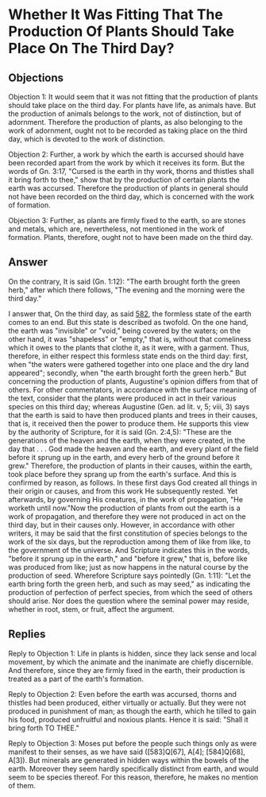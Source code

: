 # Whether It Was Fitting That The Production Of Plants Should Take Place On The Third Day?

## Objections

Objection 1: It would seem that it was not fitting that the production of plants should take place on the third day. For plants have life, as animals have. But the production of animals belongs to the work, not of distinction, but of adornment. Therefore the production of plants, as also belonging to the work of adornment, ought not to be recorded as taking place on the third day, which is devoted to the work of distinction.

Objection 2: Further, a work by which the earth is accursed should have been recorded apart from the work by which it receives its form. But the words of Gn. 3:17, "Cursed is the earth in thy work, thorns and thistles shall it bring forth to thee," show that by the production of certain plants the earth was accursed. Therefore the production of plants in general should not have been recorded on the third day, which is concerned with the work of formation.

Objection 3: Further, as plants are firmly fixed to the earth, so are stones and metals, which are, nevertheless, not mentioned in the work of formation. Plants, therefore, ought not to have been made on the third day.

## Answer

On the contrary, It is said (Gn. 1:12): "The earth brought forth the green herb," after which there follows, "The evening and the morning were the third day."

I answer that, On the third day, as said [582](A[1]), the formless state of the earth comes to an end. But this state is described as twofold. On the one hand, the earth was "invisible" or "void," being covered by the waters; on the other hand, it was "shapeless" or "empty," that is, without that comeliness which it owes to the plants that clothe it, as it were, with a garment. Thus, therefore, in either respect this formless state ends on the third day: first, when "the waters were gathered together into one place and the dry land appeared"; secondly, when "the earth brought forth the green herb." But concerning the production of plants, Augustine's opinion differs from that of others. For other commentators, in accordance with the surface meaning of the text, consider that the plants were produced in act in their various species on this third day; whereas Augustine (Gen. ad lit. v, 5; viii, 3) says that the earth is said to have then produced plants and trees in their causes, that is, it received then the power to produce them. He supports this view by the authority of Scripture, for it is said (Gn. 2:4,5): "These are the generations of the heaven and the earth, when they were created, in the day that . . . God made the heaven and the earth, and every plant of the field before it sprung up in the earth, and every herb of the ground before it grew." Therefore, the production of plants in their causes, within the earth, took place before they sprang up from the earth's surface. And this is confirmed by reason, as follows. In these first days God created all things in their origin or causes, and from this work He subsequently rested. Yet afterwards, by governing His creatures, in the work of propagation, "He worketh until now."Now the production of plants from out the earth is a work of propagation, and therefore they were not produced in act on the third day, but in their causes only. However, in accordance with other writers, it may be said that the first constitution of species belongs to the work of the six days, but the reproduction among them of like from like, to the government of the universe. And Scripture indicates this in the words, "before it sprung up in the earth," and "before it grew," that is, before like was produced from like; just as now happens in the natural course by the production of seed. Wherefore Scripture says pointedly (Gn. 1:11): "Let the earth bring forth the green herb, and such as may seed," as indicating the production of perfection of perfect species, from which the seed of others should arise. Nor does the question where the seminal power may reside, whether in root, stem, or fruit, affect the argument.

## Replies

Reply to Objection 1: Life in plants is hidden, since they lack sense and local movement, by which the animate and the inanimate are chiefly discernible. And therefore, since they are firmly fixed in the earth, their production is treated as a part of the earth's formation.

Reply to Objection 2: Even before the earth was accursed, thorns and thistles had been produced, either virtually or actually. But they were not produced in punishment of man; as though the earth, which he tilled to gain his food, produced unfruitful and noxious plants. Hence it is said: "Shall it bring forth TO THEE."

Reply to Objection 3: Moses put before the people such things only as were manifest to their senses, as we have said ([583]Q[67], A[4]; [584]Q[68], A[3]). But minerals are generated in hidden ways within the bowels of the earth. Moreover they seem hardly specifically distinct from earth, and would seem to be species thereof. For this reason, therefore, he makes no mention of them.